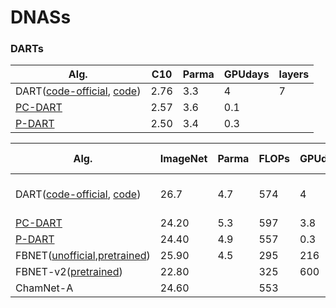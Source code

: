 # DNASs

### DARTs
| Alg. | C10 | Parma | GPUdays | layers |
| ------------- | ------------- |------------- |------------- |------------- |
| DART([code-official](https://github.com/quark0/darts), [code](https://github.com/IlyaTrofimov/pt.darts))  |  2.76 | 3.3 | 4 | 7 |
| [PC-DART](https://github.com/yuhuixu1993/PC-DARTS) | 2.57 | 3.6 | 0.1 | |
| [P-DART](https://github.com/chenxin061/pdarts) | 2.50 | 3.4 | 0.3 | |

| Alg. | ImageNet | Parma | FLOPs | GPUdays | searched on |
| ------------- | ------------- |------------- |------------- |------------- |------------- |
| DART([code-official](https://github.com/quark0/darts), [code](https://github.com/IlyaTrofimov/pt.darts)) | 26.7 | 4.7 | 574 | 4 | searched on CIFAR10 |
| [PC-DART](https://github.com/yuhuixu1993/PC-DARTS) | 24.20  | 5.3 | 597 | 3.8 | ImageNet |
| [P-DART](https://github.com/chenxin061/pdarts)     | 24.40 | 4.9| 557 | 0.3 |  CIFAR10 |
| FBNET([unofficial](https://github.com/AnnaAraslanova/FBNet),[pretrained](https://github.com/facebookresearch/mobile-vision)) | 25.90 | 4.5 | 295 | 216 | ImageNet |
| FBNET-v2([pretrained](https://github.com/facebookresearch/mobile-vision)) | 22.80 | | 325 | 600 | ImageNet |
| ChamNet-A | 24.60 | | 553 | | ImageNet |
